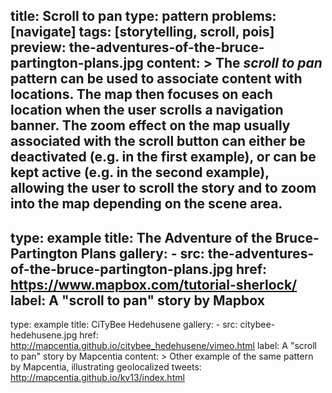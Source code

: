 title: Scroll to pan
type: pattern
problems: [navigate]
tags: [storytelling, scroll, pois]
preview: the-adventures-of-the-bruce-partington-plans.jpg
content: >
    The _scroll to pan_ pattern can be used to associate content with locations. The map then focuses on each location when the user scrolls a navigation banner. The zoom effect on the map usually associated with the scroll button can either be deactivated (e.g. in the first example), or can be kept active (e.g. in the second example), allowing the user to scroll the story and to zoom into the map depending on the scene area.
---
type: example
title: The Adventure of the Bruce-Partington Plans
gallery: 
    - src: the-adventures-of-the-bruce-partington-plans.jpg
      href: https://www.mapbox.com/tutorial-sherlock/
      label: A "scroll to pan" story by Mapbox
---
type: example
title: CiTyBee Hedehusene
gallery:
    - src: citybee-hedehusene.jpg
      href: http://mapcentia.github.io/citybee_hedehusene/vimeo.html
      label: A "scroll to pan" story by Mapcentia
content: >
    Other example of the same pattern by Mapcentia, illustrating geolocalized tweets: http://mapcentia.github.io/kv13/index.html      



